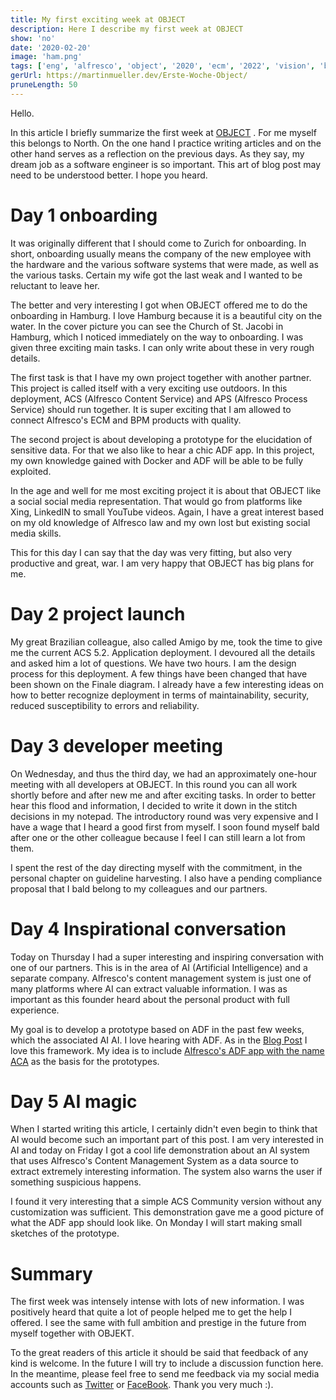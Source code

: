 ```yaml
---
title: My first exciting week at OBJECT
description: Here I describe my first week at OBJECT
show: 'no'
date: '2020-02-20'
image: 'ham.png'
tags: ['eng', 'alfresco', 'object', '2020', 'ecm', '2022', 'vision', 'bpm', 'hamburg', 'onboarding']
gerUrl: https://martinmueller.dev/Erste-Woche-Object/
pruneLength: 50
---
```


Hello.

In this article I briefly summarize the first week at [OBJECT](https://www.object.ch) . For me myself this belongs to North. On the one hand I practice writing articles and on the other hand serves as a reflection on the previous days. As they say, my dream job as a software engineer is so important. This art of blog post may need to be understood better. I hope you heard.

# Day 1 onboarding

It was originally different that I should come to Zurich for onboarding. In short, onboarding usually means the company of the new employee with the hardware and the various software systems that were made, as well as the various tasks. Certain my wife got the last weak and I wanted to be reluctant to leave her.

The better and very interesting I got when OBJECT offered me to do the onboarding in Hamburg. I love Hamburg because it is a beautiful city on the water. In the cover picture you can see the Church of St. Jacobi in Hamburg, which I noticed immediately on the way to onboarding. I was given three exciting main tasks. I can only write about these in very rough details.

The first task is that I have my own project together with another partner. This project is called itself with a very exciting use outdoors. In this deployment, ACS (Alfresco Content Service) and APS (Alfresco Process Service) should run together. It is super exciting that I am allowed to connect Alfresco's ECM and BPM products with quality.

The second project is about developing a prototype for the elucidation of sensitive data. For that we also like to hear a chic ADF app. In this project, my own knowledge gained with Docker and ADF will be able to be fully exploited.

In the age and well for me most exciting project it is about that OBJECT like a social social media representation. That would go from platforms like Xing, LinkedIN to small YouTube videos. Again, I have a great interest based on my old knowledge of Alfresco law and my own lost but existing social media skills.

This for this day I can say that the day was very fitting, but also very productive and great, war. I am very happy that OBJECT has big plans for me.

# Day 2 project launch
My great Brazilian colleague, also called Amigo by me, took the time to give me the current ACS 5.2. Application deployment. I devoured all the details and asked him a lot of questions. We have two hours. I am the design process for this deployment. A few things have been changed that have been shown on the Finale diagram. I already have a few interesting ideas on how to better recognize deployment in terms of maintainability, security, reduced susceptibility to errors and reliability.

# Day 3 developer meeting
On Wednesday, and thus the third day, we had an approximately one-hour meeting with all developers at OBJECT. In this round you can all work shortly before and after new me and after exciting tasks. In order to better hear this flood and information, I decided to write it down in the stitch decisions in my notepad. The introductory round was very expensive and I have a wage that I heard a good first from myself. I soon found myself bald after one or the other colleague because I feel I can still learn a lot from them.

I spent the rest of the day directing myself with the commitment, in the personal chapter on guideline harvesting. I also have a pending compliance proposal that I bald belong to my colleagues and our partners.

# Day 4 Inspirational conversation
Today on Thursday I had a super interesting and inspiring conversation with one of our partners. This is in the area of ​​AI (Artificial Intelligence) and a separate company. Alfresco's content management system is just one of many platforms where AI can extract valuable information. I was as important as this founder heard about the personal product with full experience.

My goal is to develop a prototype based on ADF in the past few weeks, which the associated AI AI. I love hearing with ADF. As in the [Blog Post](https://martinmueller.dev/Object-CH/) I love this framework. My idea is to include [Alfresco's ADF app with the name ACA](https://github.com/Alfresco/alfresco-content-app) as the basis for the prototypes.

# Day 5 AI magic
When I started writing this article, I certainly didn't even begin to think that AI would become such an important part of this post. I am very interested in AI and today on Friday I got a cool life demonstration about an AI system that uses Alfresco's Content Management System as a data source to extract extremely interesting information. The system also warns the user if something suspicious happens.

I found it very interesting that a simple ACS Community version without any customization was sufficient. This demonstration gave me a good picture of what the ADF app should look like. On Monday I will start making small sketches of the prototype.

# Summary
The first week was intensely intense with lots of new information. I was positively heard that quite a lot of people helped me to get the help I offered. I see the same with full ambition and prestige in the future from myself together with OBJEKT.

To the great readers of this article it should be said that feedback of any kind is welcome. In the future I will try to include a discussion function here. In the meantime, please feel free to send me feedback via my social media accounts such as [Twitter](https://twitter.com/MartinMueller_) or [FaceBook](https://www.facebook.com/martin.muller.10485). Thank you very much :).